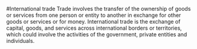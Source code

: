 #International trade
Trade involves the transfer of the ownership of goods or services from one person or entity to another in exchange for other goods or services or for money. International trade is the exchange of capital, goods, and services across international borders or territories, which could involve the activities of the government, private entities and individuals.
